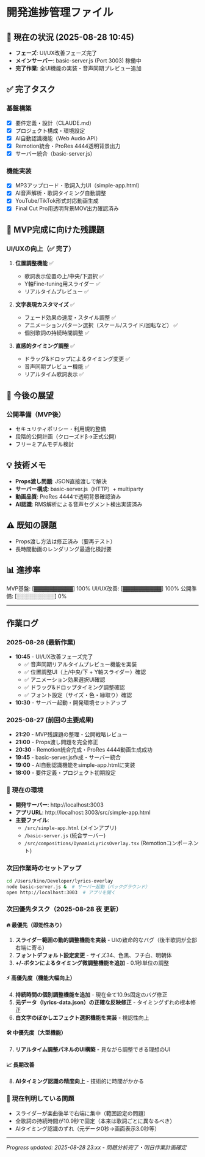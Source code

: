 # 開発進捗管理ファイル

## 📍 現在の状況 (2025-08-28 10:45)
- **フェーズ**: UI/UX改善フェーズ完了
- **メインサーバー**: basic-server.js (Port 3003) 稼働中
- **完了作業**: 全UI機能の実装・音声同期プレビュー追加

## ✅ 完了タスク
### 基盤構築
- [x] 要件定義・設計（CLAUDE.md）
- [x] プロジェクト構成・環境設定
- [x] AI自動認識機能（Web Audio API）
- [x] Remotion統合・ProRes 4444透明背景出力
- [x] サーバー統合（basic-server.js）

### 機能実装
- [x] MP3アップロード・歌詞入力UI（simple-app.html）
- [x] AI音声解析・歌詞タイミング自動調整
- [x] YouTube/TikTok形式対応動画生成
- [x] Final Cut Pro用透明背景MOV出力確認済み

## 🎯 MVP完成に向けた残課題
### UI/UXの向上（✅ 完了）
1. **位置調整機能** ✅
   - 歌詞表示位置の上/中央/下選択 ✅
   - Y軸Fine-tuning用スライダー ✅
   - リアルタイムプレビュー ✅

2. **文字表現カスタマイズ** ✅
   - フェード効果の速度・スタイル調整 ✅
   - アニメーションパターン選択（スケール/スライド/回転など） ✅
   - 個別歌詞の持続時間調整 ✅

3. **直感的タイミング調整** ✅
   - ドラッグ&ドロップによるタイミング変更 ✅
   - 音声同期プレビュー機能 ✅
   - リアルタイム歌詞表示 ✅

## 🚀 今後の展望
### 公開準備（MVP後）
- セキュリティポリシー・利用規約整備
- 段階的公開計画（クローズドβ→正式公開）
- フリーミアムモデル検討

## 💡 技術メモ
- **Props渡し問題**: JSON直接渡しで解決
- **サーバー構成**: basic-server.js（HTTP）+ multiparty
- **動画品質**: ProRes 4444で透明背景確認済み
- **AI認識**: RMS解析による音声セグメント検出実装済み

## ⚠️ 既知の課題
- Props渡し方法は修正済み（要再テスト）
- 長時間動画のレンダリング最適化検討要

## 📊 進捗率
MVP基盤: [▓▓▓▓▓▓▓▓▓▓] 100%
UI/UX改善: [▓▓▓▓▓▓▓▓▓▓] 100%
公開準備: [░░░░░░░░░░] 0%

---

## 作業ログ

### 2025-08-28 (最新作業)
- **10:45** - UI/UX改善フェーズ完了
  - ✅ 音声同期リアルタイムプレビュー機能を実装
  - ✅ 位置調整UI（上/中央/下 + Y軸スライダー）確認
  - ✅ アニメーション効果選択UI確認
  - ✅ ドラッグ&ドロップタイミング調整確認
  - ✅ フォント設定（サイズ・色・縁取り）確認
- **10:30** - サーバー起動・開発環境セットアップ

### 2025-08-27 (前回の主要成果)
- **21:20** - MVP残課題の整理・公開戦略レビュー
- **21:00** - Props渡し問題を完全修正
- **20:30** - Remotion統合完成・ProRes 4444動画生成成功
- **19:45** - basic-server.js作成・サーバー統合
- **19:00** - AI自動認識機能をsimple-app.htmlに実装
- **18:00** - 要件定義・プロジェクト初期設定

### 🔧 現在の環境
- **開発サーバー**: http://localhost:3003
- **アプリURL**: http://localhost:3003/src/simple-app.html
- **主要ファイル**: 
  - `/src/simple-app.html` (メインアプリ)
  - `/basic-server.js` (統合サーバー)
  - `/src/compositions/DynamicLyricsOverlay.tsx` (Remotionコンポーネント)

### 次回作業時のセットアップ
```bash
cd /Users/kino/Developer/lyrics-overlay
node basic-server.js &  # サーバー起動（バックグラウンド）
open http://localhost:3003  # アプリを開く
```

### 次回優先タスク（2025-08-28 夜 更新）

#### 🔥 最優先（即効性あり）
1. **スライダー範囲の動的調整機能を実装** - UIの致命的なバグ（後半歌詞が全部右端に寄る）
2. **フォントデフォルト設定変更** - サイズ34、色黒、フチ白、明朝体
3. **+/-ボタンによるタイミング微調整機能を追加** - 0.1秒単位の調整

#### ⚡ 高優先度（機能大幅向上）
4. **持続時間の個別調整機能を追加** - 現在全て10.9s固定のバグ修正
5. **元データ（lyrics-data.json）の正確な反映修正** - タイミングずれの根本修正
6. **白文字のぼかしエフェクト選択機能を実装** - 視認性向上

#### 🛠️ 中優先度（大型機能）
7. **リアルタイム調整パネルのUI構築** - 見ながら調整できる理想のUI

#### 📈 長期改善
8. **AIタイミング認識の精度向上** - 技術的に時間がかかる

### 🎯 現在判明している問題
- スライダーが楽曲後半で右端に集中（範囲設定の問題）
- 全歌詞の持続時間が10.9秒で固定（本来は歌詞ごとに異なるべき）
- AIタイミング認識のずれ（元データ0秒→画面表示3.0秒等）

---
*Progress updated: 2025-08-28 23:xx - 問題分析完了・明日作業計画確定*